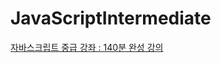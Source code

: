 # JavaScriptIntermediate

[자바스크립트 중급 강좌 : 140분 완성 강의](https://www.youtube.com/watch?v=4_WLS9Lj6n4&t=362s)
